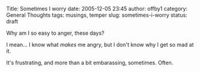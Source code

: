 Title: Sometimes I worry
date: 2005-12-05 23:45
author: offby1
category: General Thoughts
tags: musings, temper
slug: sometimes-i-worry
status: draft

Why am I so easy to anger, these days?

I mean\... I know what _makes_ me angry, but I don't know why I get so mad at it.

It's frustrating, and more than a bit embarassing, sometimes. Often.
